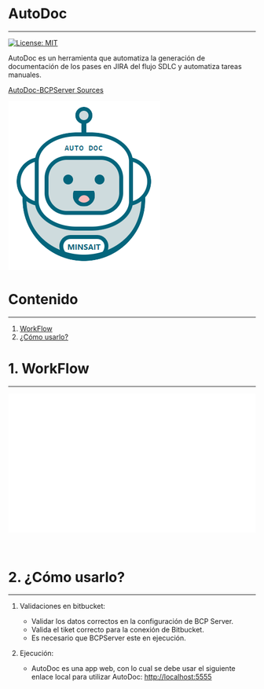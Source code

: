 
# AutoDoc
---

[![License: MIT](https://img.shields.io/badge/License-MIT-yellow.svg)](https://opensource.org/licenses/MIT)

AutoDoc es un herramienta que automatiza la generación de documentación de los pases en JIRA del flujo SDLC y automatiza tareas manuales.

[AutoDoc-BCPServer Sources](https://bitbucket.lima.bcp.com.pe/projects/LKDVBCP/repos/bcpserver-autodoc-sources/browse)

![Logo-autotoken](./img/logo-auto-doc.png)

# Contenido
---

1. [WorkFlow](#workflow)
1. [¿Cómo usarlo?](#uso)

# 1. WorkFlow <a name="workflow"></a>
---

  ![WorkFlowImg](./img/workflow.gif)

<br>

# 2. ¿Cómo usarlo? <a name="uso"></a>
---

1. Validaciones en bitbucket: 
    - Validar los datos correctos en la configuración de BCP Server.
    - Valida el tiket correcto para la conexión de Bitbucket.
    - Es necesario que BCPServer este en ejecución.  

1. Ejecución:
    - AutoDoc es una app web, con lo cual se debe usar el siguiente enlace local para utilizar AutoDoc: [http://localhost:5555](http://localhost:5555)
<br>



